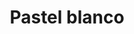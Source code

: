 ---
title: Pastel blanco
date: 
draft: false

# descripcion
description : Aros con strass y color pastel con base de plata 925.

materials: Plata 925

color: 

dimensions: Aprox.6mm

code: 01-06-0920

type: "Aros"

categories: []

price: $1.420,00

price_eftvo: $1.205,00

# Images
# first image will be shown in the product page
images:
  # - image: "images/path_to_image"
  # La ubicacion de las imagenes es imagenes/Aros/Aros.Strass/01-06-0920-pastel-blanco
  - image: "./images/aros/strass/01-06-0920-pastel-blanco.jpg"
---